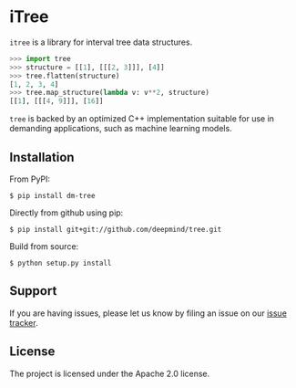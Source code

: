 # iTree

`itree` is a library for interval tree data structures.


```python
>>> import tree
>>> structure = [[1], [[[2, 3]]], [4]]
>>> tree.flatten(structure)
[1, 2, 3, 4]
>>> tree.map_structure(lambda v: v**2, structure)
[[1], [[[4, 9]]], [16]]
```

`tree` is backed by an optimized C++ implementation suitable for use in
demanding applications, such as machine learning models.

## Installation

From PyPI:

```shell
$ pip install dm-tree
```

Directly from github using pip:

```shell
$ pip install git+git://github.com/deepmind/tree.git
```

Build from source:

```shell
$ python setup.py install
```

## Support

If you are having issues, please let us know by filing an issue on our
[issue tracker](https://github.com/deepmind/tree/issues).

## License

The project is licensed under the Apache 2.0 license.
